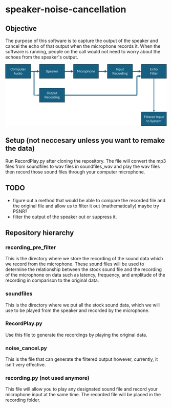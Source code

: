 # speaker-noise-cancellation

## Objective
The purpose of this software is to capture the output of the speaker and cancel the echo of that output when the microphone records it. When the software is running, people on the call would not need to worry about the echoes from the speaker's output. 

![alt text](readme_images/Hierarchy.png)

## Setup (not neccesary unless you want to remake the data)

Run RecordPlay.py after cloning the repository. The file will convert the mp3 files from soundfiles to wav files in soundfiles_wav and play the wav files then record those sound files through your computer microphone. 

## TODO 

* figure out a method that would be able to compare the recorded file and the original file and allow us to filter it out (mathematically) maybe try PSNR?
* filter the output of the speaker out or suppress it. 


## Repository hierarchy 

### recording_pre_filter 
This is the directory where we store the recording of the sound data which we record from the microphone. These sound files will be used to determine the relationship between the stock sound file and the recording of the microphone on data such as latency, frequency, and amplitude of the recording in comparison to the original data. 

### soundfiles 
This is the directory where we put all the stock sound data, which we will use to be played from the speaker and recorded by the microphone.  

### RecordPlay.py
Use this file to generate the recordings by playing the original data. 

### noise_cancel.py 
This is the file that can generate the filtered output however, currently, it isn't very effective. 

### recording.py (not used anymore)
This file will allow you to play any designated sound file and record your microphone input at the same time. The recorded file will be placed in the recording folder. 
